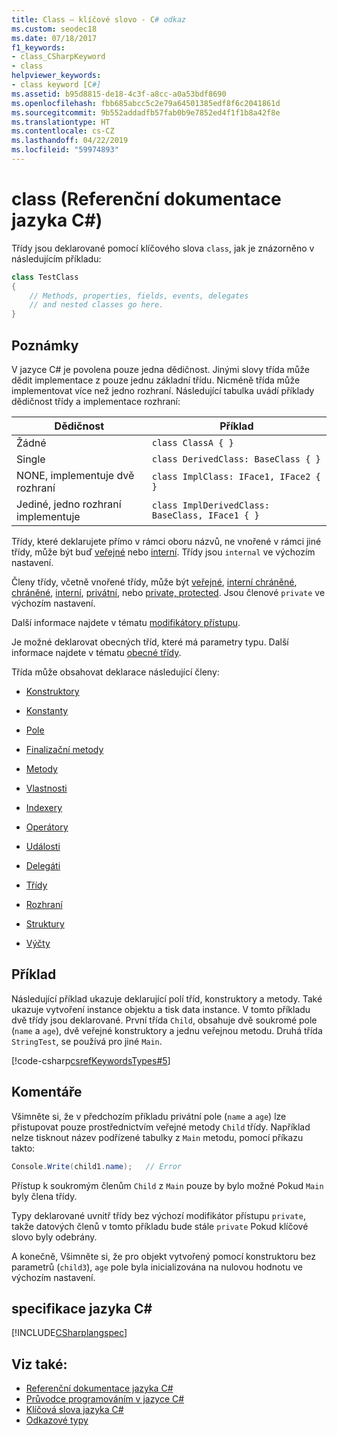 ```yaml
---
title: Class – klíčové slovo - C# odkaz
ms.custom: seodec18
ms.date: 07/18/2017
f1_keywords:
- class_CSharpKeyword
- class
helpviewer_keywords:
- class keyword [C#]
ms.assetid: b95d8815-de18-4c3f-a8cc-a0a53bdf8690
ms.openlocfilehash: fbb685abcc5c2e79a64501385edf8f6c2041861d
ms.sourcegitcommit: 9b552addadfb57fab0b9e7852ed4f1f1b8a42f8e
ms.translationtype: HT
ms.contentlocale: cs-CZ
ms.lasthandoff: 04/22/2019
ms.locfileid: "59974893"
---
```

# <a name="class-c-reference"></a>class (Referenční dokumentace jazyka C#)

Třídy jsou deklarované pomocí klíčového slova `class`, jak je znázorněno v následujícím příkladu:

```csharp
class TestClass
{
    // Methods, properties, fields, events, delegates
    // and nested classes go here.
}
```

## <a name="remarks"></a>Poznámky

V jazyce C# je povolena pouze jedna dědičnost. Jinými slovy třída může dědit implementace z pouze jednu základní třídu. Nicméně třída může implementovat více než jedno rozhraní. Následující tabulka uvádí příklady dědičnost třídy a implementace rozhraní:

|Dědičnost|Příklad|
|-----------------|-------------|
|Žádné|`class ClassA { }`|
|Single|`class DerivedClass: BaseClass { }`|
|NONE, implementuje dvě rozhraní|`class ImplClass: IFace1, IFace2 { }`|
|Jediné, jedno rozhraní implementuje|`class ImplDerivedClass: BaseClass, IFace1 { }`|

Třídy, které deklarujete přímo v rámci oboru názvů, ne vnořené v rámci jiné třídy, může být buď [veřejné](../../../csharp/language-reference/keywords/public.md) nebo [interní](../../../csharp/language-reference/keywords/internal.md). Třídy jsou `internal` ve výchozím nastavení.

Členy třídy, včetně vnořené třídy, může být [veřejné](public.md), [interní chráněné](protected-internal.md), [chráněné](protected.md), [interní](internal.md), [ privátní](private.md), nebo [private, protected](private-protected.md). Jsou členové `private` ve výchozím nastavení.

Další informace najdete v tématu [modifikátory přístupu](../../../csharp/programming-guide/classes-and-structs/access-modifiers.md).

Je možné deklarovat obecných tříd, které má parametry typu. Další informace najdete v tématu [obecné třídy](../../../csharp/programming-guide/generics/generic-classes.md).

Třída může obsahovat deklarace následující členy:

- [Konstruktory](../../../csharp/programming-guide/classes-and-structs/constructors.md)

- [Konstanty](../../../csharp/programming-guide/classes-and-structs/constants.md)

- [Pole](../../../csharp/programming-guide/classes-and-structs/fields.md)

- [Finalizační metody](../../../csharp/programming-guide/classes-and-structs/destructors.md)

- [Metody](../../../csharp/programming-guide/classes-and-structs/methods.md)

- [Vlastnosti](../../../csharp/programming-guide/classes-and-structs/properties.md)

- [Indexery](../../../csharp/programming-guide/indexers/index.md)

- [Operátory](../../../csharp/programming-guide/statements-expressions-operators/operators.md)

- [Události](../../../csharp/programming-guide/events/index.md)

- [Delegáti](../../../csharp/programming-guide/delegates/index.md)

- [Třídy](../../../csharp/programming-guide/classes-and-structs/classes.md)

- [Rozhraní](../../../csharp/programming-guide/interfaces/index.md)

- [Struktury](../../../csharp/programming-guide/classes-and-structs/structs.md)

- [Výčty](../../../csharp/programming-guide/enumeration-types.md)

## <a name="example"></a>Příklad

Následující příklad ukazuje deklarující polí tříd, konstruktory a metody. Také ukazuje vytvoření instance objektu a tisk data instance. V tomto příkladu dvě třídy jsou deklarované. První třída `Child`, obsahuje dvě soukromé pole (`name` a `age`), dvě veřejné konstruktory a jednu veřejnou metodu. Druhá třída `StringTest`, se používá pro jiné `Main`.

[!code-csharp[csrefKeywordsTypes#5](~/samples/snippets/csharp/VS_Snippets_VBCSharp/csrefKeywordsTypes/CS/keywordsTypes.cs#5)]

## <a name="comments"></a>Komentáře

Všimněte si, že v předchozím příkladu privátní pole (`name` a `age`) lze přistupovat pouze prostřednictvím veřejné metody `Child` třídy. Například nelze tisknout název podřízené tabulky z `Main` metodu, pomocí příkazu takto:

```csharp
Console.Write(child1.name);   // Error
```

Přístup k soukromým členům `Child` z `Main` pouze by bylo možné Pokud `Main` byly člena třídy.

Typy deklarované uvnitř třídy bez výchozí modifikátor přístupu `private`, takže datových členů v tomto příkladu bude stále `private` Pokud klíčové slovo byly odebrány.

A konečně, Všimněte si, že pro objekt vytvořený pomocí konstruktoru bez parametrů (`child3`), `age` pole byla inicializována na nulovou hodnotu ve výchozím nastavení.

## <a name="c-language-specification"></a>specifikace jazyka C#

[!INCLUDE[CSharplangspec](~/includes/csharplangspec-md.md)]

## <a name="see-also"></a>Viz také:

- [Referenční dokumentace jazyka C#](../../../csharp/language-reference/index.md)
- [Průvodce programováním v jazyce C#](../../../csharp/programming-guide/index.md)
- [Klíčová slova jazyka C#](../../../csharp/language-reference/keywords/index.md)
- [Odkazové typy](../../../csharp/language-reference/keywords/reference-types.md)
